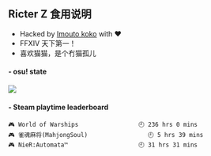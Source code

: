 ## Ricter Z 食用说明
- Hacked by [Imouto koko](https://osu.ppy.sh/users/7679162) with ❤️
- FFXIV 天下第一！
- 喜欢猫猫，是个冇猫孤儿

#### - osu! state
![](http://97.64.19.89:8080/api/v1/stat/4448675?2)

<!-- steam-box start -->
#### - Steam playtime leaderboard
```text
🎮 World of Warships                 🕘 236 hrs 0 mins
🎮 雀魂麻将(MahjongSoul)                 🕘 5 hrs 39 mins
🎮 NieR:Automata™                    🕘 31 hrs 31 mins
```
<!-- Powered by https://github.com/YouEclipse/steam-box . -->
<!-- steam-box end -->
